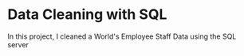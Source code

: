 # Data Cleaning with SQL
In this project, I cleaned a World's Employee Staff  Data using the SQL server

